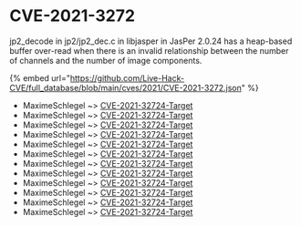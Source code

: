 # CVE-2021-3272

jp2_decode in jp2/jp2_dec.c in libjasper in JasPer 2.0.24 has a heap-based buffer over-read when there is an invalid relationship between the number of channels and the number of image components.

{% embed url="https://github.com/Live-Hack-CVE/full_database/blob/main/cves/2021/CVE-2021-3272.json" %}


* MaximeSchlegel ~> [CVE-2021-32724-Target](https://www.alice-snow.ru/2021/database/cve-2021-3272/cve-2021-32724-target-maximeschlegel)
* MaximeSchlegel ~> [CVE-2021-32724-Target](https://www.alice-snow.ru/2021/database/cve-2021-3272/cve-2021-32724-target-maximeschlegel)
* MaximeSchlegel ~> [CVE-2021-32724-Target](https://www.alice-snow.ru/2021/database/cve-2021-3272/cve-2021-32724-target-maximeschlegel)
* MaximeSchlegel ~> [CVE-2021-32724-Target](https://www.alice-snow.ru/2021/database/cve-2021-3272/cve-2021-32724-target-maximeschlegel)
* MaximeSchlegel ~> [CVE-2021-32724-Target](https://www.alice-snow.ru/2021/database/cve-2021-3272/cve-2021-32724-target-maximeschlegel)
* MaximeSchlegel ~> [CVE-2021-32724-Target](https://www.alice-snow.ru/2021/database/cve-2021-3272/cve-2021-32724-target-maximeschlegel)
* MaximeSchlegel ~> [CVE-2021-32724-Target](https://www.alice-snow.ru/2021/database/cve-2021-3272/cve-2021-32724-target-maximeschlegel)
* MaximeSchlegel ~> [CVE-2021-32724-Target](https://www.alice-snow.ru/2021/database/cve-2021-3272/cve-2021-32724-target-maximeschlegel)
* MaximeSchlegel ~> [CVE-2021-32724-Target](https://www.alice-snow.ru/2021/database/cve-2021-3272/cve-2021-32724-target-maximeschlegel)
* MaximeSchlegel ~> [CVE-2021-32724-Target](https://www.alice-snow.ru/2021/database/cve-2021-3272/cve-2021-32724-target-maximeschlegel)
* MaximeSchlegel ~> [CVE-2021-32724-Target](https://www.alice-snow.ru/2021/database/cve-2021-3272/cve-2021-32724-target-maximeschlegel)
* MaximeSchlegel ~> [CVE-2021-32724-Target](https://www.alice-snow.ru/2021/database/cve-2021-3272/cve-2021-32724-target-maximeschlegel)